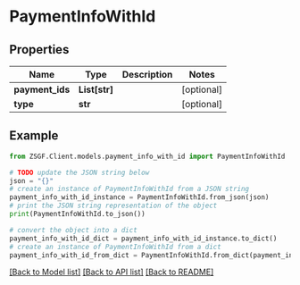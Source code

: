# PaymentInfoWithId


## Properties

Name | Type | Description | Notes
------------ | ------------- | ------------- | -------------
**payment_ids** | **List[str]** |  | [optional] 
**type** | **str** |  | [optional] 

## Example

```python
from ZSGF.Client.models.payment_info_with_id import PaymentInfoWithId

# TODO update the JSON string below
json = "{}"
# create an instance of PaymentInfoWithId from a JSON string
payment_info_with_id_instance = PaymentInfoWithId.from_json(json)
# print the JSON string representation of the object
print(PaymentInfoWithId.to_json())

# convert the object into a dict
payment_info_with_id_dict = payment_info_with_id_instance.to_dict()
# create an instance of PaymentInfoWithId from a dict
payment_info_with_id_from_dict = PaymentInfoWithId.from_dict(payment_info_with_id_dict)
```
[[Back to Model list]](../README.md#documentation-for-models) [[Back to API list]](../README.md#documentation-for-api-endpoints) [[Back to README]](../README.md)


